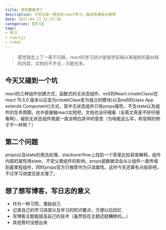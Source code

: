 ```yaml
---
title: 感觉要崩溃了
description: 今天也是一整天的react学习，融会贯通有点难啊
date: 2017-04-13 21:27:50
categories: [学习]
tags:
- 学习
- reactjs
- redux
---
```

> 感觉我走上了一条不归路，react的学习估计是我学前端以来碰到的最纠结的内容，文档的不齐全，问题也多。
## 今天又碰到一个坑
react的三种组件创建方式，函数式的无状态组件、es5的React.createClass(在react 15.5.0 版本以后变为createClass变为独立的模块)以及es6的class App extends Component{}方式，其中无状态组件只有props属性，不含state以及组件的生命周期，也许是接触react太短吧，文档也没仔细看（全英文真是不好仔细看啊），碰到无状态组件我就一直没明白其中的意思（为啥能这么写，和官网的例子不一样啊？）
<!--more-->
## 第二个问题
props以及state的用法处理，stackoverflow上找到一个答案比较容易解释，组件内部的属性用state，不受父类组件的影响，props是数据流会从父组件一直传值到最里程组件，同时props官方只推荐作为只读属性。这样今天还算有点收获吧。不过学习进度还是太慢了。
## 想了想写博客，写日志的意义
- 作为一种习惯，激励自己
- 记录自己的学习进度以及学习的知识要点，方便以后回忆
- 写博客主题能提高自己的技术（虽然现在主题还挺糟糕的。。）
- 其他暂时没想出来